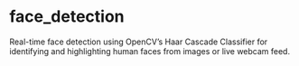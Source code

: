 # face_detection
Real-time face detection using OpenCV’s Haar Cascade Classifier for identifying and highlighting human faces from images or live webcam feed.
